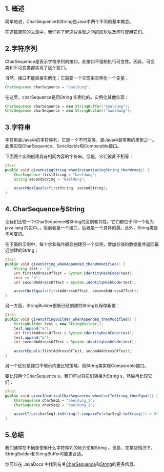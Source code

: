 ## 1. 概述

简单地说，CharSequence和String是Java中两个不同的基本概念。

在这篇简短的文章中，我们将了解这些类型之间的区别以及何时使用它们。

## 2.字符序列

CharSequence是表示字符序列的接口。此接口不强制执行可变性。因此，可变类和不可变类都实现了这个接口。

当然，接口不能直接实例化；它需要一个实现来实例化一个变量：

```java
CharSequence charSequence = "baeldung";
```

在这里，charSequence是用String 实例化的。实例化其他实现：

```java
CharSequence charSequence = new StringBuffer("baeldung");
CharSequence charSequence = new StringBuilder("baeldung");
```

## 3.字符串

字符串是Java中的字符序列。它是一个不可变类，是Java中最常用的类型之一。此类实现CharSequence、Serializable和Comparable<String>接口。

下面两个实例创建具有相同内容的字符串。但是，它们彼此不相等：

```java
@Test
public void givenUsingString_whenInstantiatingString_thenWrong() {
    CharSequence firstString = "baeldung";
    String secondString = "baeldung";

    assertNotEquals(firstString, secondString);
}
```

## 4. CharSequence与String

让我们比较一下CharSequence和String的区别和共性。它们都位于同一个名为java.lang 的包中。，但前者是一个接口，后者是一个具体的类。此外，String类是不可变的。

在下面的示例中，每个求和操作都会创建另一个实例，增加存储的数据量并返回最近创建的String：

```java
@Test
public void givenString_whenAppended_thenUnmodified() {
    String test = "a";
    int firstAddressOfTest = System.identityHashCode(test);
    test += "b";
    int secondAddressOfTest = System.identityHashCode(test);

    assertNotEquals(firstAddressOfTest, secondAddressOfTest);
}
```

另一方面，StringBuilder更新已经创建的String以保存新值：

```java
@Test
public void givenStringBuilder_whenAppended_thenModified() {
    StringBuilder test = new StringBuilder();
    test.append("a");
    int firstAddressOfTest = System.identityHashCode(test);
    test.append("b");
    int secondAddressOfTest = System.identityHashCode(test);        
    
    assertEquals(firstAddressOfTest, secondAddressOfTest);
}
```

另一个区别是接口不暗示内置比较策略，而String类实现Comparable<String>接口。

要比较两个CharSequence s，我们可以将它们转换为String s，然后再比较它们：

```java
@Test
public void givenIdenticalCharSequences_whenCastToString_thenEqual() {
    CharSequence charSeq1 = "baeldung_1";
    CharSequence charSeq2 = "baeldung_2";
 
    assertTrue(charSeq1.toString().compareTo(charSeq2.toString()) > 0);
}
```

## 5.总结

我们通常在不确定使用什么字符序列的地方使用String 。但是，在某些情况下，StringBuilder和StringBuffer可能更合适。

你可以在 JavaDocs 中找到有关[CharSequence](https://docs.oracle.com/en/java/javase/11/docs/api/java.base/java/lang/CharSequence.html)和[String](https://docs.oracle.com/en/java/javase/11/docs/api/java.base/java/lang/String.html)的更多信息。